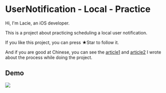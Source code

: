 # UserNotification - Local - Practice
Hi, I'm Lacie, an iOS developer.

This is a project about practicing scheduling a local user notification.

If you like this project, you can press ★Star to follow it.

And if you are good at Chinese, you can see the [article1](https://ithelp.ithome.com.tw/articles/10226698) and [article2](https://ithelp.ithome.com.tw/articles/10227933) I wrote about the process while doing the project.

## Demo

<img src="https://github.com/yuyuma17/UserNotificationLocal/blob/master/Demo/demo1.gif"> 
